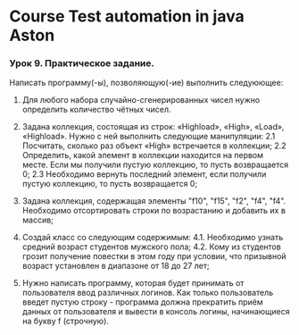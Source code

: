 # Course Test automation in java Aston

### Урок 9. Практическое задание.
Написать программу(-ы), позволяющую(-ие) выполнить следуюющее:

1. Для любого набора случайно-сгенерированных чисел нужно определить количество чётных чисел.

2. Задана коллекция, состоящая из строк: «Highload», «High», «Load», «Highload».
Нужно с ней выполнить следующие манипуляции:
2.1 Посчитать, сколько раз объект «High» встречается в коллекции;
2.2 Определить, какой элемент в коллекции находится на первом месте. 
Если мы получили пустую коллекцию, то пусть возвращается 0;
2.3 Необходимо вернуть последний элемент, если получили пустую коллекцию, то пусть возвращается 0;

3. Задана коллекция, содержащая элементы "f10", "f15", "f2", "f4", "f4". 
Необходимо отсортировать строки по возрастанию и добавить их в массив;

4. Создай класс со следующим содержимым:
4.1. Необходимо узнать средний возраст студентов мужского пола;
4.2. Кому из студентов грозит получение повестки в этом году при условии, 
что призывной возраст установлен в диапазоне от 18 до 27 лет;

5. Нужно написать программу, которая будет принимать от пользователя ввод различных логинов. 
Как только пользователь введет пустую строку - программа должна прекратить приём данных от пользователя 
и вывести в консоль логины, начинающиеся на букву f (строчную).
